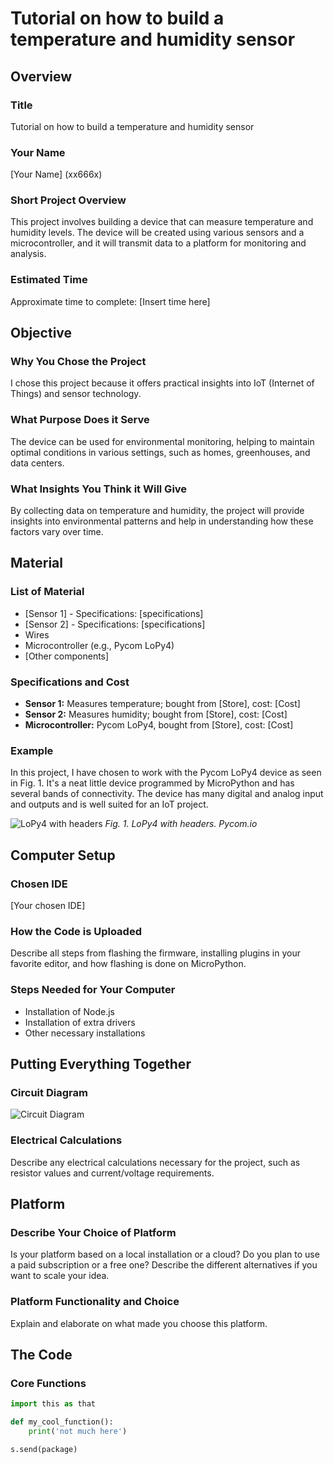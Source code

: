 # Tutorial on how to build a temperature and humidity sensor

## Overview

### Title
Tutorial on how to build a temperature and humidity sensor

### Your Name
[Your Name] (xx666x)

### Short Project Overview
This project involves building a device that can measure temperature and humidity levels. The device will be created using various sensors and a microcontroller, and it will transmit data to a platform for monitoring and analysis. 

### Estimated Time
Approximate time to complete: [Insert time here]

## Objective
### Why You Chose the Project
I chose this project because it offers practical insights into IoT (Internet of Things) and sensor technology. 

### What Purpose Does it Serve
The device can be used for environmental monitoring, helping to maintain optimal conditions in various settings, such as homes, greenhouses, and data centers.

### What Insights You Think it Will Give
By collecting data on temperature and humidity, the project will provide insights into environmental patterns and help in understanding how these factors vary over time.

## Material
### List of Material
- [Sensor 1] - Specifications: [specifications]
- [Sensor 2] - Specifications: [specifications]
- Wires
- Microcontroller (e.g., Pycom LoPy4)
- [Other components]

### Specifications and Cost
- **Sensor 1:** Measures temperature; bought from [Store], cost: [Cost]
- **Sensor 2:** Measures humidity; bought from [Store], cost: [Cost]
- **Microcontroller:** Pycom LoPy4, bought from [Store], cost: [Cost]

### Example
In this project, I have chosen to work with the Pycom LoPy4 device as seen in Fig. 1. It's a neat little device programmed by MicroPython and has several bands of connectivity. The device has many digital and analog input and outputs and is well suited for an IoT project.

![LoPy4 with headers](image_url)
*Fig. 1. LoPy4 with headers. Pycom.io*

## Computer Setup
### Chosen IDE
[Your chosen IDE]

### How the Code is Uploaded
Describe all steps from flashing the firmware, installing plugins in your favorite editor, and how flashing is done on MicroPython.

### Steps Needed for Your Computer
- Installation of Node.js
- Installation of extra drivers
- Other necessary installations

## Putting Everything Together
### Circuit Diagram
![Circuit Diagram](circuit_diagram_url)

### Electrical Calculations
Describe any electrical calculations necessary for the project, such as resistor values and current/voltage requirements.

## Platform
### Describe Your Choice of Platform
Is your platform based on a local installation or a cloud? Do you plan to use a paid subscription or a free one? Describe the different alternatives if you want to scale your idea.

### Platform Functionality and Choice
Explain and elaborate on what made you choose this platform. 

## The Code
### Core Functions
```python
import this as that

def my_cool_function():
    print('not much here')

s.send(package)
